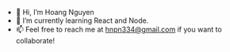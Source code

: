 - 👋 Hi, I’m Hoang Nguyen
- 🌱 I’m currently learning React and Node.
- 📫 Feel free to reach me at hnpn334@gmail.com if you want to collaborate!

<!---
hnnguye5/hnnguye5 is a ✨ special ✨ repository because its `README.md` (this file) appears on your GitHub profile.
You can click the Preview link to take a look at your changes.
--->
